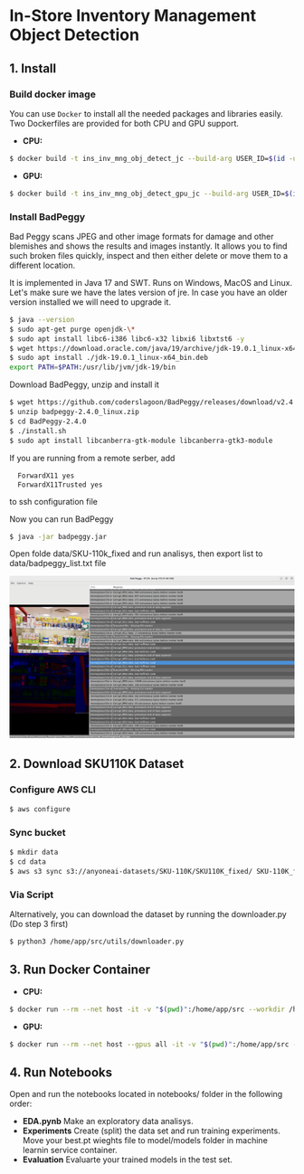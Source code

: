 # In-Store Inventory Management Object Detection

## 1. Install

### Build docker image

You can use `Docker` to install all the needed packages and libraries easily. Two Dockerfiles are provided for both CPU and GPU support.

- **CPU:**

```bash
$ docker build -t ins_inv_mng_obj_detect_jc --build-arg USER_ID=$(id -u) --build-arg GROUP_ID=$(id -g) -f docker/Dockerfile .
```

- **GPU:**

```bash
$ docker build -t ins_inv_mng_obj_detect_gpu_jc --build-arg USER_ID=$(id -u) --build-arg GROUP_ID=$(id -g) -f docker/Dockerfile_gpu .
```

### Install BadPeggy

Bad Peggy scans JPEG and other image formats for damage and other blemishes and shows the results and images instantly. It allows you to find such broken files quickly, inspect and then either delete or move them to a different location.

It is implemented in Java 17 and SWT. Runs on Windows, MacOS and Linux.
Let's make sure we have the lates version of jre.  In case you have an older version installed we will need to upgrade it.

```bash
$ java --version
$ sudo apt-get purge openjdk-\*
$ sudo apt install libc6-i386 libc6-x32 libxi6 libxtst6 -y
$ wget https://download.oracle.com/java/19/archive/jdk-19.0.1_linux-x64_bin.deb
$ sudo apt install ./jdk-19.0.1_linux-x64_bin.deb 
export PATH=$PATH:/usr/lib/jvm/jdk-19/bin
```

Download BadPeggy, unzip and install it
```bash
$ wget https://github.com/coderslagoon/BadPeggy/releases/download/v2.4.0/badpeggy-2.4.0_linux.zip
$ unzip badpeggy-2.4.0_linux.zip
$ cd BadPeggy-2.4.0
$ ./install.sh
$ sudo apt install libcanberra-gtk-module libcanberra-gtk3-module
```

If you are running from a remote serber, add 
```
  ForwardX11 yes
  ForwardX11Trusted yes
```
to ssh configuration file

Now you can run BadPeggy
```bash
$ java -jar badpeggy.jar 
```

Open folde data/SKU-110k_fixed and run analisys, then export list to data/badpeggy_list.txt file

![corrupted image example](resources/BadPeggy.png)


## 2. Download SKU110K Dataset

### Configure AWS CLI
```bash
$ aws configure
```

### Sync bucket

```bash
$ mkdir data
$ cd data
$ aws s3 sync s3://anyoneai-datasets/SKU-110K/SKU110K_fixed/ SKU-110K_fixed
```
### Via Script
Alternatively, you can download the dataset by running the downloader.py  (Do step 3 first)

```bash
$ python3 /home/app/src/utils/downloader.py
```

## 3. Run Docker Container

- **CPU:**

```bash
$ docker run --rm --net host -it -v "$(pwd)":/home/app/src --workdir /home/app/src ins_inv_mng_obj_detect_jc bash
```

- **GPU:**

```bash
$ docker run --rm --net host --gpus all -it -v "$(pwd)":/home/app/src --workdir /home/app/src ins_inv_mng_obj_detect_gpu_jc bash
```

## 4. Run Notebooks

Open and run the notebooks located in notebooks/ folder in the following order:
- **EDA.pynb** Make an exploratory data analisys.
- **Experiments** Create (split) the data set and run training experiments. Move your best.pt wieghts file to model/models folder in machine learnin service container.
- **Evaluation** Evaluarte your trained models in the test set.